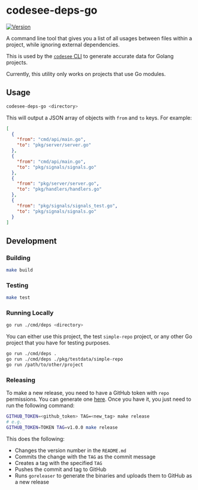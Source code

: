 # codesee-deps-go

[![Version](https://img.shields.io/badge/version-v0.2.0-green.svg)](https://github.com/Codesee-io/codesee-deps-go/releases)

A command line tool that gives you a list of all usages between files within a
project, while ignoring external dependencies.

This is used by the [`codesee` CLI](https://www.npmjs.com/package/codesee) to
generate accurate data for Golang projects.

Currently, this utility only works on projects that use Go modules.

## Usage

```sh
codesee-deps-go <directory>
```

This will output a JSON array of objects with `from` and `to` keys. For example:

```json
[
  {
    "from": "cmd/api/main.go",
    "to": "pkg/server/server.go"
  },
  {
    "from": "cmd/api/main.go",
    "to": "pkg/signals/signals.go"
  },
  {
    "from": "pkg/server/server.go",
    "to": "pkg/handlers/handlers.go"
  },
  {
    "from": "pkg/signals/signals_test.go",
    "to": "pkg/signals/signals.go"
  }
]
```

## Development

### Building

```sh
make build
```

### Testing

```sh
make test
```

### Running Locally

```sh
go run ./cmd/deps <directory>
```

You can either use this project, the test `simple-repo` project, or any other Go
project that you have for testing purposes.

```sh
go run ./cmd/deps .
go run ./cmd/deps ./pkg/testdata/simple-repo
go run /path/to/other/project
```

### Releasing

To make a new release, you need to have a GitHub token with `repo` permissions.
You can generate one [here](https://github.com/settings/tokens/new). Once you
have it, you just need to run the following command:

```sh
GITHUB_TOKEN=<github_token> TAG=<new_tag> make release
# e.g.
GITHUB_TOKEN=TOKEN TAG=v1.0.0 make release
```

This does the following:

- Changes the version number in the `README.md`
- Commits the change with the `TAG` as the commit message
- Creates a tag with the specified `TAG`
- Pushes the commit and tag to GitHub
- Runs `goreleaser` to generate the binaries and uploads them to GitHub as a new
  release
